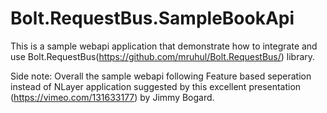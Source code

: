 # Bolt.RequestBus.SampleBookApi

This is a sample webapi application that demonstrate how to integrate and use Bolt.RequestBus(https://github.com/mruhul/Bolt.RequestBus/) library. 

Side note: Overall the sample webapi following Feature based seperation instead of NLayer application suggested by this excellent presentation (https://vimeo.com/131633177) by Jimmy Bogard.
